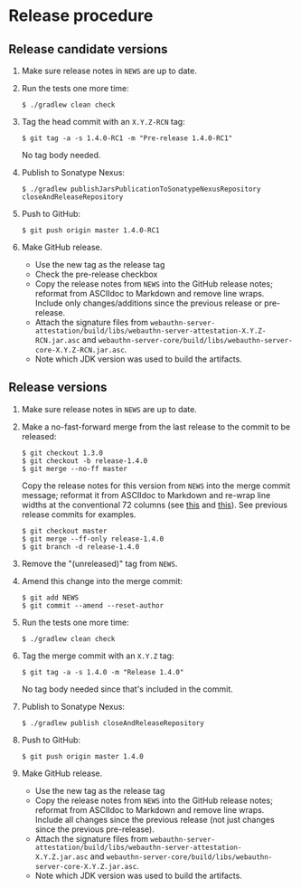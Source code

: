 Release procedure
====================

Release candidate versions
---

 1. Make sure release notes in `NEWS` are up to date.

 2. Run the tests one more time:

    ```
    $ ./gradlew clean check
    ```

 3. Tag the head commit with an `X.Y.Z-RCN` tag:

    ```
    $ git tag -a -s 1.4.0-RC1 -m "Pre-release 1.4.0-RC1"
    ```

    No tag body needed.

 4. Publish to Sonatype Nexus:

    ```
    $ ./gradlew publishJarsPublicationToSonatypeNexusRepository closeAndReleaseRepository
    ```

 5. Push to GitHub:

    ```
    $ git push origin master 1.4.0-RC1
    ```

 6. Make GitHub release.

    - Use the new tag as the release tag
    - Check the pre-release checkbox
    - Copy the release notes from `NEWS` into the GitHub release notes; reformat
      from ASCIIdoc to Markdown and remove line wraps. Include only
      changes/additions since the previous release or pre-release.
    - Attach the signature files from
      `webauthn-server-attestation/build/libs/webauthn-server-attestation-X.Y.Z-RCN.jar.asc`
      and
      `webauthn-server-core/build/libs/webauthn-server-core-X.Y.Z-RCN.jar.asc`.
    - Note which JDK version was used to build the artifacts.


Release versions
---

 1. Make sure release notes in `NEWS` are up to date.

 2. Make a no-fast-forward merge from the last release to the commit to be released:

    ```
    $ git checkout 1.3.0
    $ git checkout -b release-1.4.0
    $ git merge --no-ff master
    ```

    Copy the release notes for this version from `NEWS` into the merge commit
    message; reformat it from ASCIIdoc to Markdown and re-wrap line widths at
    the conventional 72 columns (see
    [this](https://tbaggery.com/2008/04/19/a-note-about-git-commit-messages.html)
    and [this](https://chris.beams.io/posts/git-commit/)). See previous release
    commits for examples.

    ```
    $ git checkout master
    $ git merge --ff-only release-1.4.0
    $ git branch -d release-1.4.0
    ```

 3. Remove the "(unreleased)" tag from `NEWS`.

 4. Amend this change into the merge commit:

    ```
    $ git add NEWS
    $ git commit --amend --reset-author
    ```

 5. Run the tests one more time:

    ```
    $ ./gradlew clean check
    ```

 6. Tag the merge commit with an `X.Y.Z` tag:

    ```
    $ git tag -a -s 1.4.0 -m "Release 1.4.0"
    ```

    No tag body needed since that's included in the commit.

 7. Publish to Sonatype Nexus:

    ```
    $ ./gradlew publish closeAndReleaseRepository
    ```

 8. Push to GitHub:

    ```
    $ git push origin master 1.4.0
    ```

 9. Make GitHub release.

    - Use the new tag as the release tag
    - Copy the release notes from `NEWS` into the GitHub release notes; reformat
      from ASCIIdoc to Markdown and remove line wraps. Include all changes since
      the previous release (not just changes since the previous pre-release).
    - Attach the signature files from
      `webauthn-server-attestation/build/libs/webauthn-server-attestation-X.Y.Z.jar.asc`
      and `webauthn-server-core/build/libs/webauthn-server-core-X.Y.Z.jar.asc`.
    - Note which JDK version was used to build the artifacts.
